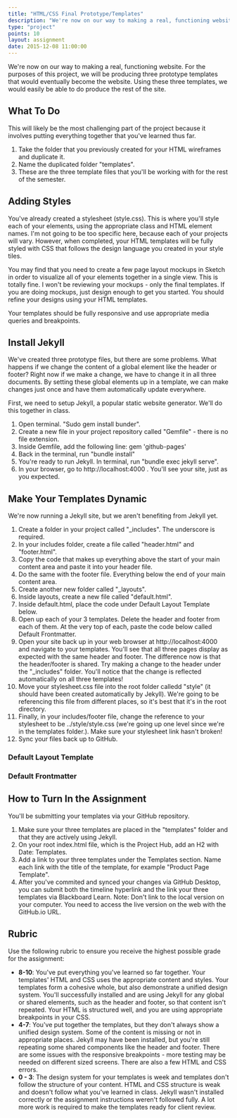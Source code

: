 ```yaml
---
title: "HTML/CSS Final Prototype/Templates"
description: "We're now on our way to making a real, functioning website.  "
type: "project"
points: 10
layout: assignment
date: 2015-12-08 11:00:00
---
```


We're now on our way to making a real, functioning website.  For the purposes of this project, we will be producing three prototype templates that would eventually become the website.  Using these three templates, we would easily be able to do produce the rest of the site.

## What To Do

This will likely be the most challenging part of the project because it involves putting everything together that you've learned thus far.  

1.  Take the folder that you previously created for your HTML wireframes and duplicate it.  
2. Name the duplicated folder "templates".
3. These are the three template files that you'll be working with for the rest of the semester.

## Adding Styles

You've already created a stylesheet (style.css).  This is where you'll style each of your elements, using the appropriate class and HTML element names.  I'm not going to be too specific here, because each of your projects will vary.  However, when completed, your HTML templates will be fully styled with CSS that follows the design language you created in your style tiles.

You may find that you need to create a few page layout mockups in Sketch in order to visualize all of your elements together in a single view.  This is totally fine.  I won't be reviewing your mockups - only the final templates.  If you are doing mockups, just design enough to get you started.  You should refine your designs using your HTML templates.

Your templates should be fully responsive and use appropriate media queries and breakpoints.

## Install Jekyll

We've created three prototype files, but there are some problems.  What happens if we change the content of a global element like the header or footer?  Right now if we make a change, we have to change it in all three documents.  By setting these global elements up in a template, we can make changes just once and have them automatically update everywhere.

First, we need to setup Jekyll, a popular static website generator.  We'll do this together in class.

1.  Open terminal.  "Sudo gem install bunder".
2.  Create a new file in your project repository called "Gemfile" - there is no file extension.
3.  Inside Gemfile, add the following line: gem 'github-pages'
4.  Back in the terminal, run "bundle install"
5.  You're ready to run Jekyll.  In terminal, run "bundle exec jekyll serve".
6.  In your browser, go to http://localhost:4000 .  You'll see your site, just as you expected.

## Make Your Templates Dynamic

We're now running a Jekyll site, but we aren't benefiting from Jekyll yet.

1.  Create a folder in your project called "_includes".  The underscore is required.
2.  In your includes folder, create a file called "header.html" and "footer.html".
3.  Copy the code that makes up everything above the start of your main content area and paste it into your header file.
4.  Do the same with the footer file.  Everything below the end of your main content area.
5.  Create another new folder called "_layouts".
6.  Inside layouts, create a new file called "default.html".
7.  Inside default.html, place the code under Default Layout Template below.
8.  Open up each of your 3 templates.  Delete the header and footer from each of them.  At the very top of each, paste the code below called Default Frontmatter.
8.  Open your site back up in your web browser at http://localhost:4000 and navigate to your templates.  You'll see that all three pages display as expected with the same header and footer.  The difference now is that the header/footer is shared.  Try making a change to the header under the "_includes" folder.  You'll notice that the change is reflected automatically on all three templates!
9. Move your stylesheet.css file into the root folder calledd "style" (it should have been created automatically by Jekyll).  We're going to be referencing this file from different places, so it's best that it's in the root directory.
10. Finally, in your includes/footer file, change the reference to your stylesheet to be ../style/style.css (we're going up one level since we're in the templates folder.).  Make sure your stylesheet link hasn't broken!
11. Sync your files back up to GitHub.

### Default Layout Template

<script src="https://gist.github.com/challahan/a96842301446e9eab594.js"></script>

### Default Frontmatter

<script src="https://gist.github.com/challahan/ffac402d02474ab67ade.js"></script>

## How to Turn In the Assignment

You'll be submitting your templates via your GitHub repository.

1.  Make sure your three templates are placed in the "templates" folder and that they are actively using Jekyll.
2.  On your root index.html file, which is the Project Hub, add an H2 with Date: Templates.
3.  Add a link to your three templates under the Templates section.  Name each link with the title of the template, for example "Product Page Template".
4.  After you've commited and synced your changes via GitHub Desktop, you can submit both the timeline hyperlink and the link your three templates via Blackboard Learn.  Note: Don't link to the local version on your computer.  You need to access the live version on the web with the GitHub.io URL.

## Rubric

Use the following rubric to ensure you receive the highest possible grade for the assignment:

* **8-10**: You've put everything you've learned so far together.  Your templates' HTML and CSS uses the appropriate content and styles.  Your templates form a cohesive whole, but also demonstrate a unified design system.  You'll successfully installed and are using Jekyll for any global or shared elements, such as the header and footer, so that content isn't repeated.  Your HTML is structured well, and you are using appropriate breakpoints in your CSS.
* **4-7**: You've put together the templates, but they don't always show a unified design system.  Some of the content is missing or not in appropriate places.  Jekyll may have been installed, but you're still repeating some shared components like the header and footer.  There are some issues with the responsive breakpoints - more testing may be needed on different sized screens.  There are also a few HTML and CSS errors.
* **0 - 3**: The design system for your templates is week and templates don't follow the structure of your content.  HTML and CSS structure is weak and doesn't follow what you've learned in class.  Jekyll wasn't installed correctly or the assignment instructions weren't followed fully.  A lot more work is required to make the templates ready for client review.
